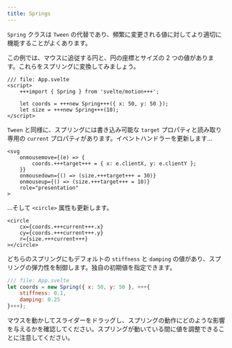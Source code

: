 ```yaml
---
title: Springs
---
```


`Spring` クラスは `Tween` の代替であり、頻繁に変更される値に対してより適切に機能することがよくあります。

この例では、マウスに追従する円と、円の座標とサイズの 2 つの値があります。これらをスプリングに変換してみましょう。

```svelte
/// file: App.svelte
<script>
	+++import { Spring } from 'svelte/motion+++';

	let coords = +++new Spring+++({ x: 50, y: 50 });
	let size = +++new Spring+++(10);
</script>
```

`Tween` と同様に、スプリングには書き込み可能な `target` プロパティと読み取り専用の `current` プロパティがあります。イベントハンドラーを更新します...

```svelte
<svg
	onmousemove={(e) => {
		coords.+++target+++ = { x: e.clientX, y: e.clientY };
	}}
	onmousedown={() => (size.+++target+++ = 30)}
	onmouseup={() => (size.+++target+++ = 10)}
	role="presentation"
>
```

...そして `<circle>` 属性も更新します。

```svelte
<circle
	cx={coords.+++current+++.x}
	cy={coords.+++current+++.y}
	r={size.+++current+++}
></circle>
```

どちらのスプリングにもデフォルトの `stiffness` と `damping` の値があり、スプリングの弾力性を制御します。独自の初期値を指定できます。

```js
/// file: App.svelte
let coords = new Spring({ x: 50, y: 50 }, +++{
	stiffness: 0.1,
	damping: 0.25
}+++);
```

マウスを動かしてスライダーをドラッグし、スプリングの動作にどのような影響を与えるかを確認してください。スプリングが動いている間に値を調整できることに注意してください。
